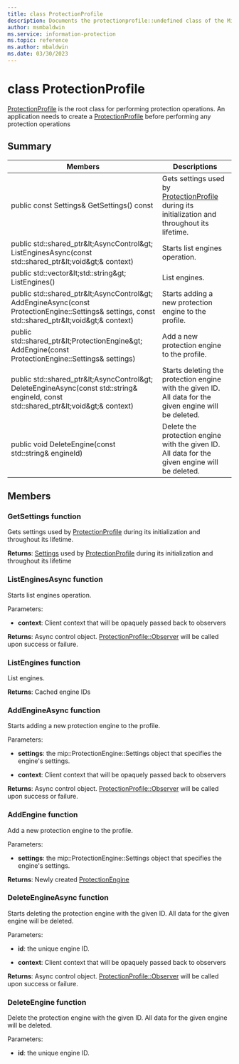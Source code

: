 ```yaml
---
title: class ProtectionProfile 
description: Documents the protectionprofile::undefined class of the Microsoft Information Protection (MIP) SDK.
author: msmbaldwin
ms.service: information-protection
ms.topic: reference
ms.author: mbaldwin
ms.date: 03/30/2023
---
```


# class ProtectionProfile 
[ProtectionProfile](undefined) is the root class for performing protection operations.
An application needs to create a [ProtectionProfile](undefined) before performing any protection operations
  
## Summary
 Members                        | Descriptions                                
--------------------------------|---------------------------------------------
public const Settings& GetSettings() const  |  Gets settings used by [ProtectionProfile](undefined) during its initialization and throughout its lifetime.
public std::shared_ptr\&lt;AsyncControl\&gt; ListEnginesAsync(const std::shared_ptr\&lt;void\&gt;& context)  |  Starts list engines operation.
public std::vector\&lt;std::string\&gt; ListEngines()  |  List engines.
public std::shared_ptr\&lt;AsyncControl\&gt; AddEngineAsync(const ProtectionEngine::Settings& settings, const std::shared_ptr\&lt;void\&gt;& context)  |  Starts adding a new protection engine to the profile.
public std::shared_ptr\&lt;ProtectionEngine\&gt; AddEngine(const ProtectionEngine::Settings& settings)  |  Add a new protection engine to the profile.
public std::shared_ptr\&lt;AsyncControl\&gt; DeleteEngineAsync(const std::string& engineId, const std::shared_ptr\&lt;void\&gt;& context)  |  Starts deleting the protection engine with the given ID. All data for the given engine will be deleted.
public void DeleteEngine(const std::string& engineId)  |  Delete the protection engine with the given ID. All data for the given engine will be deleted.
  
## Members
  
### GetSettings function
Gets settings used by [ProtectionProfile](undefined) during its initialization and throughout its lifetime.

  
**Returns**: [Settings](undefined) used by [ProtectionProfile](undefined) during its initialization and throughout its lifetime
  
### ListEnginesAsync function
Starts list engines operation.

Parameters:  
* **context**: Client context that will be opaquely passed back to observers



  
**Returns**: Async control object.
[ProtectionProfile::Observer](#class_protection_profile_1_1_observer) will be called upon success or failure.
  
### ListEngines function
List engines.

  
**Returns**: Cached engine IDs
  
### AddEngineAsync function
Starts adding a new protection engine to the profile.

Parameters:  
* **settings**: the mip::ProtectionEngine::Settings object that specifies the engine's settings. 


* **context**: Client context that will be opaquely passed back to observers



  
**Returns**: Async control object.
[ProtectionProfile::Observer](class_mip_protectionprofile_observer.md) will be called upon success or failure.
  
### AddEngine function
Add a new protection engine to the profile.

Parameters:  
* **settings**: the mip::ProtectionEngine::Settings object that specifies the engine's settings.



  
**Returns**: Newly created [ProtectionEngine](class_mip_protectionengine.md)
  
### DeleteEngineAsync function
Starts deleting the protection engine with the given ID. All data for the given engine will be deleted.

Parameters:  
* **id**: the unique engine ID. 


* **context**: Client context that will be opaquely passed back to observers



  
**Returns**: Async control object.
[ProtectionProfile::Observer](class_mip_protectionprofile_observer.md) will be called upon success or failure.
  
### DeleteEngine function
Delete the protection engine with the given ID. All data for the given engine will be deleted.

Parameters:  
* **id**: the unique engine ID.

